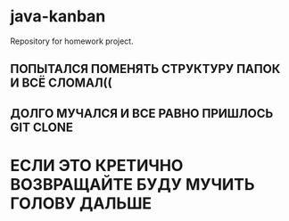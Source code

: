 # java-kanban
Repository for homework project.


## ПОПЫТАЛСЯ ПОМЕНЯТЬ СТРУКТУРУ ПАПОК И ВСЁ СЛОМАЛ((
## ДОЛГО МУЧАЛСЯ И ВСЕ РАВНО ПРИШЛОСЬ GIT CLONE
# ЕСЛИ ЭТО КРЕТИЧНО ВОЗВРАЩАЙТЕ БУДУ МУЧИТЬ ГОЛОВУ ДАЛЬШЕ

